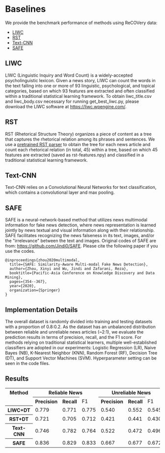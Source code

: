 # Baselines
We provide the benchmark performance of methods using ReCOVery data:
- [LIWC](https://repositories.lib.utexas.edu/bitstream/handle/2152/31333/LIWC2015_LanguageManual.pdf?Sequence=3)
- [RST](https://www.aclweb.org/anthology/P14-1002.pdf)
- [Text-CNN](https://www.aclweb.org/anthology/D14-1181.pdf)
- [SAFE](https://arxiv.org/pdf/2003.04981.pdf)

## LIWC
LIWC (Linguistic Inquiry and Word Count) is a widely-accepted psycholinguistic lexicon. Given a news story, LIWC can count the words in the text falling into one or more of 93 linguistic, psychological, and topical categories, based on which 93 features are extracted and often classified within a traditional statistical learning framework. To obtain liwc_title.csv and liwc_body.csv necessary for running get_best_liwc.py, please download the LIWC software at https://liwc.wpengine.com/.

## RST
RST (Rhetorical Structure Theory) organizes a piece of content as a tree that captures the rhetorical relation among its phrases and sentences. We use a [pretrained RST parser](https://github.com/jiyfeng/DPLP}) to obtain the tree for each news article and count each rhetorical relation (in total, 45) within a tree, based on which 45 features are extracted (saved as rst-features.npy) and classified in a traditional statistical learning framework.

## Text-CNN
Text-CNN relies on a Convolutional Neural Networks for text classification, which contains a convolutional layer and max pooling.

## SAFE
SAFE is a neural-network-based method that utilizes news multimodal information for fake news detection, where news representation is learned jointly by news textual and visual information along with their relationship. SAFE facilitates recognizing the news falseness in its text, images, and/or the "irrelevance" between the text and images. Original codes of SAFE are from: https://github.com/Jindi0/SAFE. Please cite the following paper if you use the codes.
```
@inproceedings{zhou2020multimodal,
  title={SAFE: Similarity-Aware Multi-modal Fake News Detection},
  author={Zhou, Xinyi and Wu, Jindi and Zafarani, Reza},
  booktitle={Pacific-Asia Conference on Knowledge Discovery and Data Mining},
  pages={354--367},
  year={2020},
  organization={Springer}
}
```

## Implementation Details
The overall dataset is randomly divided into training and testing datasets with a proportion of 0.8:0.2. As the dataset has an unbalanced distribution between reliable and unreliable news articles (~2:1), we evaluate the prediction results in terms of precision, recall, and the F1 score. For methods relying on traditional statistical learners, multiple well-established classifiers are adopted in our experiments: Logistic Regression (LR), Naive Bayes (NB), K-Nearest Neighbor (KNN), Random Forest (RF), Decision Tree (DT), and Support Vector Machines (SVM). Hyperparameter setting can be seen in the code files.

## Results

<table style="width:100%">
  <tr>
    <th>Method</th>
    <th colspan="3">Reliable News</th>
    <th colspan="3">Unreliable News</th>
  </tr>
  <tr>
    <td></td>
    <th>Precision</th>
    <th>Recall</th>
    <td>F1</td>
    <th>Precision</th>
    <th>Recall</th>
    <td>F1</td>
  </tr>
  <tr>
    <th>LIWC+DT</td>
    <td>0.779</td>
    <td>0.771</td>
    <td>0.775</td>
    <td>0.540</td>
    <td>0.552</td>
    <td>0.545</td>
  </tr>
  <tr>
    <th>RST+DT</td>
    <td>0.721</td>
    <td>0.705</td>
    <td>0.712</td>
    <td>0.421</td>
    <td>0.441</td>
    <td>0.430</td>
  </tr>
    <tr>
    <th>Text-CNN</td>
    <td>0.746</td>
    <td>0.782</td>
    <td>0.764</td>
    <td>0.522</td>
    <td>0.472</td>
    <td>0.496</td>
  </tr>
    <tr>
    <th>SAFE</td>
    <td>0.836</td>
    <td>0.829</td>
    <td>0.833</td>
    <td>0.667</td>
    <td>0.677</td>
    <td>0.672</td>
  </tr>
  
</table>

